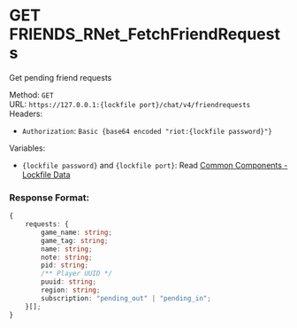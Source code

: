 <!--

This file is automatically generated!
Do not edit it directly!
See https://github.com/techchrism/valorant-api-docs/blob/trunk/contributing.md for more information.

-->

# GET FRIENDS_RNet_FetchFriendRequests

Get pending friend requests  


Method: `GET`  
URL: `https://127.0.0.1:{lockfile port}/chat/v4/friendrequests`  
Headers:
 - `Authorization`: `Basic {base64 encoded "riot:{lockfile password}"}`

Variables:
 - `{lockfile password}` and `{lockfile port}`: Read [Common Components - Lockfile Data](../common-components.md#lockfile-data)


### Response Format:
```ts
{
    requests: {
        game_name: string;
        game_tag: string;
        name: string;
        note: string;
        pid: string;
        /** Player UUID */
        puuid: string;
        region: string;
        subscription: "pending_out" | "pending_in";
    }[];
}
```
